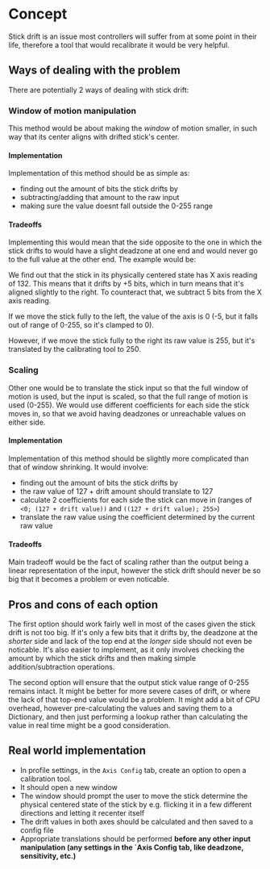 ﻿# Concept
Stick drift is an issue most controllers will suffer from at some point in their life, therefore a tool that would
recalibrate it would be very helpful.

## Ways of dealing with the problem
There are potentially 2 ways of dealing with stick drift:

### Window of motion manipulation
This method would be about making the _window_ of motion smaller, in such way that its center aligns with drifted 
stick's center.

#### Implementation
Implementation of this method should be as simple as:
- finding out the amount of bits the stick drifts by
- subtracting/adding that amount to the raw input
- making sure the value doesnt fall outside the 0-255 range

#### Tradeoffs
Implementing this would mean that the side opposite to the one in which the stick drifts to would have a
slight deadzone at one end and would never go to the full value at the other end. The example would be:

We find out that the stick in its physically centered state has X axis reading of 132. This means that it drifts by +5 
bits, which in turn means that it's aligned slightly to the right. To counteract that, we subtract 5 bits from the X 
axis reading.

If we move the stick fully to the left, the value of the axis is 0 (-5, but it falls out of range of 0-255, so 
it's clamped to 0).

However, if we move the stick fully to the right its raw value is 255, but it's translated by the calibrating tool 
to 250.


### Scaling
Other one would be to translate the stick input so that the full window of motion is used, but the input is scaled, 
so that the full range of motion is used (0-255). We would use different coefficients for each side the stick moves in,
so that we avoid having deadzones or unreachable values on either side.

#### Implementation
Implementation of this method should be slightly more complicated than that of window shrinking. It would involve:
- finding out the amount of bits the stick drifts by
- the raw value of 127 + drift amount should translate to 127
- calculate 2 coefficients for each side the stick can move in (ranges of `<0; (127 + drift value))` and 
`((127 + drift value); 255>`)
- translate the raw value using the coefficient determined by the current raw value

#### Tradeoffs
Main tradeoff would be the fact of scaling rather than the output being a linear representation of the input, however
the stick drift should never be so big that it becomes a problem or even noticable.


## Pros and cons of each option
The first option should work fairly well in most of the cases given the stick drift is not too big. If it's only a few 
bits that it drifts by, the deadzone at the _shorter_ side and lack of the top end at the _longer_ side should not 
even be noticable. It's also easier to implement, as it only involves checking the amount by which the stick drifts 
and then making simple addition/subtraction operations.

The second option will ensure that the output stick value range of 0-255 remains
intact. It might be better for more severe cases of drift, or where the lack of that top-end value would be a problem.
It might add a bit of CPU overhead, however pre-calculating the values and saving them to a Dictionary, and then just
performing a lookup rather than calculating the value in real time might be a good consideration.

## Real world implementation
- In profile settings, in the `Axis Config` tab, create an option to open a calibration tool. 
- It should open a new window
- The window should prompt the user to move the stick determine the physical centered state of the stick by e.g.
flicking it in a few different directions and letting it recenter itself
- The drift values in both axes should be calculated and then saved to a config file
- Appropriate translations should be performed **before any other input manipulation (any settings in the `Axis Config
tab, like deadzone, sensitivity, etc.)**  